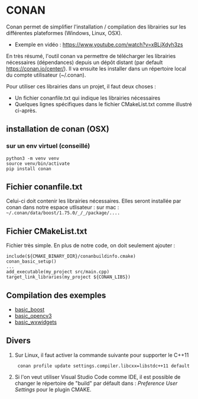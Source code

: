# CONAN

Conan permet de simplifier l'installation / compilation des librairies sur les différentes plateformes (Windows, Linux, OSX).

 - Exemple en vidéo : https://www.youtube.com/watch?v=xBLjXdyh3zs

En très résumé, l'outil conan va permettre de télécharger les librairies nécessaires (dépendances) depuis un dépôt distant (par default https://conan.io/center/). Il va ensuite les installer dans un répertoire local du compte utilisateur  (~/.conan).

Pour utiliser ces librairies dans un projet, il faut deux choses :

- Un fichier conanfile.txt qui indique les librairies nécessaires
- Quelques lignes spécifiques dans le fichier CMakeList.txt comme illustré ci-après.

## installation de conan (OSX) 

### sur un env virtuel (conseillé)

    python3 -m venv venv
    source venv/bin/activate
    pip install conan

## Fichier conanfile.txt

Celui-ci doit contenir les librairies nécessaires. Elles seront installée par conan dans notre espace utlisateur :
sur mac : `~/.conan/data/boost/1.75.0/_/_/package/....`

## Fichier CMakeList.txt

Fichier très simple. En plus de notre code, on doit seulement ajouter :

    include(${CMAKE_BINARY_DIR}/conanbuildinfo.cmake)
    conan_basic_setup()
    ...
    add_executable(my_project src/main.cpp)
    target_link_libraries(my_project ${CONAN_LIBS})

## Compilation des exemples

- [basic_boost](/basic_boost/README.md)
- [basic_opencv3](/basic_opencv3/README.md)
- [basic_wxwidgets](/basic_wxwidgets/README.md)

## Divers

1. Sur Linux, il faut activer la commande suivante pour supporter le C++11

        conan profile update settings.compiler.libcxx=libstdc++11 default

2. Si l'on veut utiliser Visual Studio Code comme IDE, il est possible de changer le répertoire de "build" par défault dans : _Preference User Settings_ pour le plugin CMAKE.



